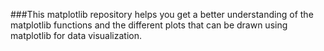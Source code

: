 ###This matplotlib repository helps you get a better understanding of the matplotlib functions and the different plots that can be drawn using matplotlib for data visualization.
